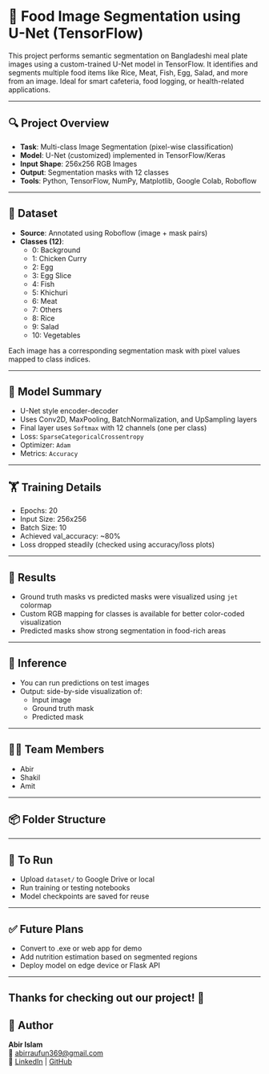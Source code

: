 # 🍱 Food Image Segmentation using U-Net (TensorFlow)

This project performs semantic segmentation on Bangladeshi meal plate images using a custom-trained U-Net model in TensorFlow. It identifies and segments multiple food items like Rice, Meat, Fish, Egg, Salad, and more from an image. Ideal for smart cafeteria, food logging, or health-related applications.

---

## 🔍 Project Overview

- **Task**: Multi-class Image Segmentation (pixel-wise classification)
- **Model**: U-Net (customized) implemented in TensorFlow/Keras
- **Input Shape**: 256x256 RGB Images
- **Output**: Segmentation masks with 12 classes
- **Tools**: Python, TensorFlow, NumPy, Matplotlib, Google Colab, Roboflow

---

## 📁 Dataset

- **Source**: Annotated using Roboflow (image + mask pairs)
- **Classes (12)**:
  - 0: Background
  - 1: Chicken Curry
  - 2: Egg
  - 3: Egg Slice
  - 4: Fish
  - 5: Khichuri
  - 6: Meat
  - 7: Others
  - 8: Rice
  - 9: Salad
  - 10: Vegetables

Each image has a corresponding segmentation mask with pixel values mapped to class indices.

---

## 🧠 Model Summary

- U-Net style encoder-decoder
- Uses Conv2D, MaxPooling, BatchNormalization, and UpSampling layers
- Final layer uses `Softmax` with 12 channels (one per class)
- Loss: `SparseCategoricalCrossentropy`
- Optimizer: `Adam`
- Metrics: `Accuracy`

---

## 🏋️ Training Details

- Epochs: 20
- Input Size: 256x256
- Batch Size: 10
- Achieved val_accuracy: ~80%
- Loss dropped steadily (checked using accuracy/loss plots)

---

## 🎯 Results

- Ground truth masks vs predicted masks were visualized using `jet` colormap
- Custom RGB mapping for classes is available for better color-coded visualization
- Predicted masks show strong segmentation in food-rich areas

---

## 🧪 Inference

- You can run predictions on test images
- Output: side-by-side visualization of:
  - Input image
  - Ground truth mask
  - Predicted mask

---

## 👨‍💻 Team Members

- Abir
- Shakil
- Amit

---

## 📦 Folder Structure


---

## 📌 To Run

- Upload `dataset/` to Google Drive or local
- Run training or testing notebooks
- Model checkpoints are saved for reuse

---

## ✅ Future Plans

- Convert to .exe or web app for demo
- Add nutrition estimation based on segmented regions
- Deploy model on edge device or Flask API

---

Thanks for checking out our project! 🌟
---

## 👤 Author

**Abir Islam**  
📧 abirraufun369@gmail.com  
🔗 [LinkedIn](https://www.linkedin.com/in/abirislam369) | [GitHub](https://github.com/AbirRaufun)

